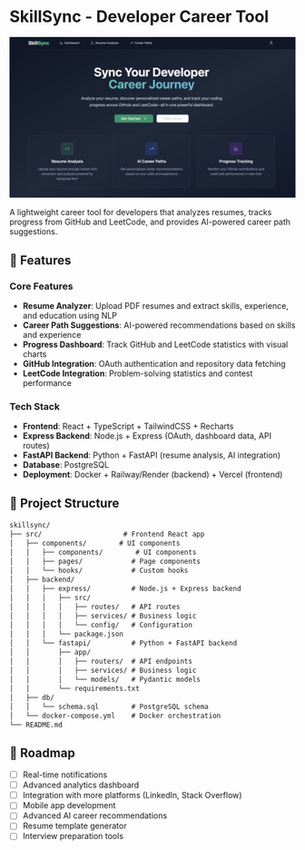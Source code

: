 # SkillSync - Developer Career Tool

![Skill Sync Dashboard Screenshot](public/screenshot.png)

A lightweight career tool for developers that analyzes resumes, tracks progress from GitHub and LeetCode, and provides AI-powered career path suggestions.

## 🚀 Features

### Core Features
- **Resume Analyzer**: Upload PDF resumes and extract skills, experience, and education using NLP
- **Career Path Suggestions**: AI-powered recommendations based on skills and experience
- **Progress Dashboard**: Track GitHub and LeetCode statistics with visual charts
- **GitHub Integration**: OAuth authentication and repository data fetching
- **LeetCode Integration**: Problem-solving statistics and contest performance

### Tech Stack
- **Frontend**: React + TypeScript + TailwindCSS + Recharts
- **Express Backend**: Node.js + Express (OAuth, dashboard data, API routes)
- **FastAPI Backend**: Python + FastAPI (resume analysis, AI integration)
- **Database**: PostgreSQL
- **Deployment**: Docker + Railway/Render (backend) + Vercel (frontend)

## 📁 Project Structure

```
skillsync/
├── src/                    # Frontend React app
│   ├── components/        # UI components
│   │   ├── components/        # UI components
│   │   ├── pages/            # Page components
│   │   └── hooks/            # Custom hooks
│   ├── backend/
│   │   ├── express/          # Node.js + Express backend
│   │   │   ├── src/
│   │   │   │   ├── routes/   # API routes
│   │   │   │   ├── services/ # Business logic
│   │   │   │   └── config/   # Configuration
│   │   │   └── package.json
│   │   └── fastapi/          # Python + FastAPI backend
│   │       ├── app/
│   │       │   ├── routers/  # API endpoints
│   │       │   ├── services/ # Business logic
│   │       │   └── models/   # Pydantic models
│   │       └── requirements.txt
│   ├── db/
│   │   └── schema.sql        # PostgreSQL schema
│   └── docker-compose.yml    # Docker orchestration
└── README.md
```

## 🔮 Roadmap

- [ ] Real-time notifications
- [ ] Advanced analytics dashboard
- [ ] Integration with more platforms (LinkedIn, Stack Overflow)
- [ ] Mobile app development
- [ ] Advanced AI career recommendations
- [ ] Resume template generator
- [ ] Interview preparation tools
